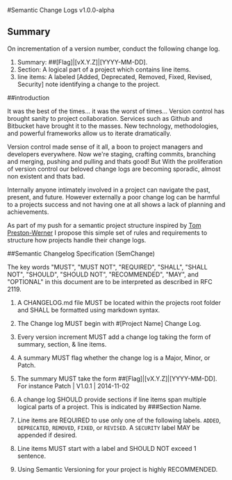 #Semantic Change Logs v1.0.0-alpha

## Summary

On incrementation of a version number, conduct the following change log.

1. Summary: ##[Flag]|[vX.Y.Z]|[YYYY-MM-DD].
2. Section: A logical part of a project which contains line items.
3. line items: A labeled [Added, Deprecated, Removed, Fixed, Revised, Security] note identifying a change to the project.

##introduction

It was the best of the times... it was the worst of times... Version control has brought sanity to project collaboration. Services such as Github and Bitbucket have brought it to the masses. New technology, methodologies, and powerful frameworks allow us to iterate dramatically.

Version control made sense of it all, a boon to project managers and developers everywhere. Now we're staging, crafting commits, branching and merging, pushing and pulling and thats good! But With the proliferation of version control our beloved change logs are becoming sporadic, almost non existent and thats bad.

Internally anyone intimately involved in a project can navigate the past, present, and future. However externally a poor change log can be harmful to a projects success and not having one at all shows a lack of planning and achievements.

As part of my push for a semantic project structure inspired by [Tom Preston-Werner](http://tom.preston-werner.com/) I propose this simple set of rules and requirements to structure how projects handle their change logs. 

##Semantic Changelog Specification (SemChange)

The key words "MUST", "MUST NOT", "REQUIRED", "SHALL", "SHALL NOT", "SHOULD", "SHOULD NOT", "RECOMMENDED", "MAY", and "OPTIONAL" in this document are to be interpreted as described in RFC 2119.

1. A CHANGELOG.md file MUST be located within the projects root folder and SHALL be formatted using markdown syntax.

2. The Change log MUST begin with #[Project Name] Change Log.

3. Every version increment MUST add a change log taking the form of summary, section, & line items.

4. A summary MUST flag whether the change log is a Major, Minor, or Patch. 

5. The summary MUST take the form ##[Flag]|[vX.Y.Z]|[YYYY-MM-DD]. For instance Patch | V1.0.1 | 2014-11-02

6. A change log SHOULD provide sections if line items span multiple logical parts of a project. This is indicated by ###Section Name. 

7. Line items are REQUIRED to use only one of the following labels. `ADDED`, `DEPRECATED`, `REMOVED`, `FIXED`, or `REVISED`. A `SECURITY` label MAY be appended if desired.

8. Line items MUST start with a label and SHOULD NOT exceed 1 sentence.

9. Using Semantic Versioning for your project is highly RECOMMENDED.
